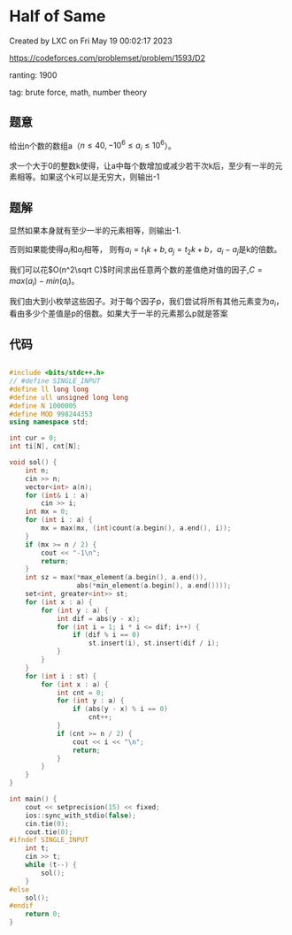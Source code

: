 # Half of Same

Created by LXC on Fri May 19 00:02:17 2023

https://codeforces.com/problemset/problem/1593/D2

ranting: 1900

tag: brute force, math, number theory

## 题意

给出n个数的数组a（$n\le40,-10^6\le a_i\le 10^6$）。

求一个大于0的整数k使得，让a中每个数增加或减少若干次k后，至少有一半的元素相等。如果这个k可以是无穷大，则输出-1

## 题解

显然如果本身就有至少一半的元素相等，则输出-1.

否则如果能使得$a_i$和$a_j$相等，
则有$a_i = t_1k+b, a_j = t_2k+b$，$a_i-a_j$是k的倍数。

我们可以花$O(n^2\sqrt C)$时间求出任意两个数的差值绝对值的因子,$C = max(a_i)-min(a_i)$。

我们由大到小枚举这些因子。对于每个因子p，我们尝试将所有其他元素变为$a_i$，看由多少个差值是p的倍数。如果大于一半的元素那么p就是答案
## 代码

``` cpp

#include <bits/stdc++.h>
// #define SINGLE_INPUT
#define ll long long
#define ull unsigned long long
#define N 1000005
#define MOD 998244353
using namespace std;

int cur = 0;
int ti[N], cnt[N];

void sol() {
    int n;
    cin >> n;
    vector<int> a(n);
    for (int& i : a)
        cin >> i;
    int mx = 0;
    for (int i : a) {
        mx = max(mx, (int)count(a.begin(), a.end(), i));
    }
    if (mx >= n / 2) {
        cout << "-1\n";
        return;
    }
    int sz = max(*max_element(a.begin(), a.end()),
                 abs(*min_element(a.begin(), a.end())));
    set<int, greater<int>> st;
    for (int x : a) {
        for (int y : a) {
            int dif = abs(y - x);
            for (int i = 1; i * i <= dif; i++) {
                if (dif % i == 0)
                    st.insert(i), st.insert(dif / i);
            }
        }
    }
    for (int i : st) {
        for (int x : a) {
            int cnt = 0;
            for (int y : a) {
                if (abs(y - x) % i == 0)
                    cnt++;
            }
            if (cnt >= n / 2) {
                cout << i << "\n";
                return;
            }
        }
    }
}

int main() {
    cout << setprecision(15) << fixed;
    ios::sync_with_stdio(false);
    cin.tie(0);
    cout.tie(0);
#ifndef SINGLE_INPUT
    int t;
    cin >> t;
    while (t--) {
        sol();
    }
#else
    sol();
#endif
    return 0;
}

```

